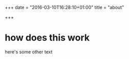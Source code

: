 +++
date = "2016-03-10T16:28:10+01:00"
title = "about"

+++

# how does this work

here's some other text
